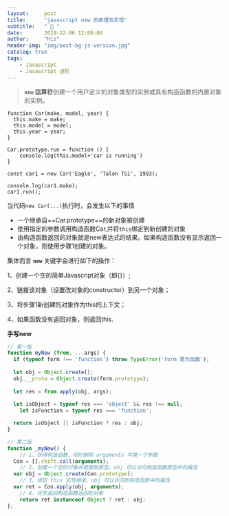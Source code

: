 ```yaml
---
layout:     post
title:      "javascript new 的原理及实现"
subtitle:   " 🎯 "
date:       2019-12-06 12:00:00
author:     "Hiz"
header-img: "img/post-bg-js-version.jpg"
catalog: true
tags:
    - Javascript
    - Javascript 进阶
---
```


> **`new` 运算符**创建一个用户定义的对象类型的实例或具有构造函数的内置对象的实例。

```
function Car(make, model, year) {
  this.make = make;
  this.model = model;
  this.year = year;
}

Car.prototype.run = function () {
	console.log(this.model+'car is running')
}

const car1 = new Car('Eagle', 'Talon TSi', 1993);

console.log(car1.make);
car1.run();
```

当代码`new Car(...)`执行时，会发生以下的事情

* 一个继承自==Car.prototype==的新对象被创建
* 使用指定的参数调用构造函数Car,并将`this`绑定到新创建的对象
* 由构造函数返回的对象就是new表达式的结果。如果构造函数没有显示返回一个对象，则使用步骤1创建的对象。

集体而言 **`new`** 关键字会进行如下的操作：

1、创建一个空的简单Javascript对象（即{}）;

 2、链接该对象（设置改对象的constructor）到另一个对象；

3、将步骤1新创建的对象作为this的上下文；

4、如果函数没有返回对象，则返回this.

**手写new**

```javascript
// 第一版
function myNew (from, ...args) {
  if (typeof form !== 'function') throw TypeError('form 需为函数');
  
  let obj = Object.create();
  obj.__proto = Object.create(form.prototype);
  
  let res = from.apply(obj, args);
  
  let isObject = typeof res === 'object' && res !== null;
	let isFunction = typeof res === 'function';

  return isObject || isFunction ? res : obj;
}

// 第二版
function _myNew() {
	// 1、获得构造函数，同时删除 arguments 中第一个参数
  Con = [].shift.call(arguments);
	// 2、创建一个空的对象并链接到原型，obj 可以访问构造函数原型中的属性
  var obj = Object.create(Con.prototype);
	// 3、绑定 this 实现继承，obj 可以访问到构造函数中的属性
  var ret = Con.apply(obj, arguments);
	// 4、优先返回构造函数返回的对象
	return ret instanceof Object ? ret : obj;
};
```

